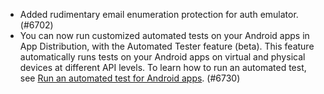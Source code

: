 - Added rudimentary email enumeration protection for auth emulator. (#6702)
- You can now run customized automated tests on your Android apps in App Distribution, with the Automated Tester feature (beta). This feature automatically runs tests on your Android apps on virtual and physical devices at different API levels. To learn how to run an automated test, see [Run an automated test for Android apps](https://firebase.google.com/docs/app-distribution/android-automated-tester). (#6730)
